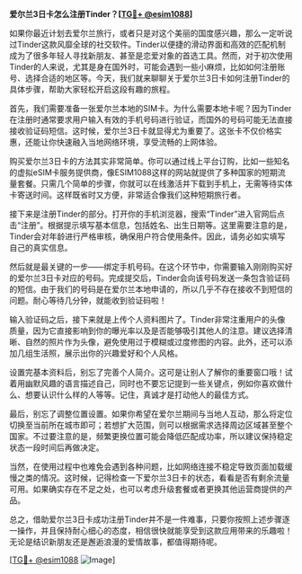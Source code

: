 **爱尔兰3日卡怎么注册Tinder？[[TG💪+ @esim1088](https://t.me/s/esim1088)]**

如果你最近计划去爱尔兰旅行，或者只是对这个美丽的国度感兴趣，那么一定听说过Tinder这款风靡全球的社交软件。Tinder以便捷的滑动界面和高效的匹配机制成为了很多年轻人寻找新朋友、甚至是恋爱对象的首选工具。然而，对于初次使用Tinder的人来说，尤其是身在国外时，可能会遇到一些小麻烦，比如如何注册账号、选择合适的地区等。今天，我们就来聊聊关于爱尔兰3日卡如何注册Tinder的具体步骤，帮助大家轻松开启这段有趣的旅程。

首先，我们需要准备一张爱尔兰本地的SIM卡。为什么需要本地卡呢？因为Tinder在注册时通常要求用户输入有效的手机号码进行验证，而国外的号码可能无法直接接收验证码短信。这时候，爱尔兰3日卡就显得尤为重要了。这张卡不仅价格实惠，还能让你快速融入当地网络环境，享受流畅的上网体验。

购买爱尔兰3日卡的方法其实非常简单。你可以通过线上平台订购，比如一些知名的虚拟eSIM卡服务提供商，像ESIM1088这样的网站就提供了多种国家的短期流量套餐。只需几个简单的步骤，你就可以在线激活并下载到手机上，无需等待实体卡寄送时间。这样既省时又方便，非常适合像我们这种短期旅行者。

接下来是注册Tinder的部分。打开你的手机浏览器，搜索“Tinder”进入官网后点击“注册”。根据提示填写基本信息，包括姓名、出生日期等。这里需要注意的是，Tinder会对年龄进行严格审核，确保用户符合使用条件。因此，请务必如实填写自己的真实信息。

然后就是最关键的一步——绑定手机号码。在这个环节中，你需要输入刚刚购买好的爱尔兰3日卡对应的号码。完成提交后，Tinder会向该号码发送一条包含验证码的短信。由于我们的号码是在爱尔兰本地申请的，所以几乎不存在接收不到短信的问题。耐心等待几分钟，就能收到验证码啦！

输入验证码之后，接下来就是上传个人资料图片了。Tinder非常注重用户的头像质量，因为它直接影响到你的曝光率以及是否能够吸引其他人的注意。建议选择清晰、自然的照片作为头像，避免使用过于模糊或过度修图的内容。此外，还可以添加几组生活照，展示出你的兴趣爱好和个人风格。

设置完基本资料后，别忘了完善个人简介。这可是让别人了解你的重要窗口哦！试着用幽默风趣的语言描述自己，同时也不要忘记提到一些关键点，例如你喜欢做什么、想要认识什么样的人等等。记住，真诚才是打动他人的最佳方式。

最后，别忘了调整位置设置。如果你希望在爱尔兰期间与当地人互动，那么将定位切换至当前所在城市即可；若想扩大范围，则可以根据需求选择周边区域甚至整个国家。不过要注意的是，频繁更换位置可能会降低匹配成功率，所以建议保持稳定状态一段时间后再做决定。

当然，在使用过程中也难免会遇到各种问题，比如网络连接不稳定导致页面加载缓慢之类的情况。这时候，记得检查一下爱尔兰3日卡的状态，看看是否有剩余流量可用。如果确实存在不足之处，也可以考虑升级套餐或者更换其他运营商提供的产品。

总之，借助爱尔兰3日卡成功注册Tinder并不是一件难事，只要你按照上述步骤逐一操作，并且保持耐心细心的态度，相信很快就能享受到这款应用带来的乐趣啦！无论是结识新朋友还是邂逅浪漫的爱情故事，都值得期待呢。

[[TG💪+ @esim1088](https://t.me/s/esim1088) ![Image](https://i.postimg.cc/4NQfJmqS/Snipaste-2025-05-13-00-14-12.png)]